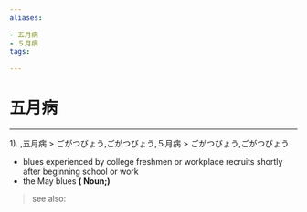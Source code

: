 ```yaml
---
aliases:
    
- 五月病
- ５月病
tags:
    
---
```


# 五月病
---
1).
,五月病 > ごがつびょう,ごがつびょう,５月病 > ごがつびょう,ごがつびょう

- blues experienced by college freshmen or workplace recruits shortly after beginning school or work
- the May blues
**( Noun;)**
> see also: 
            